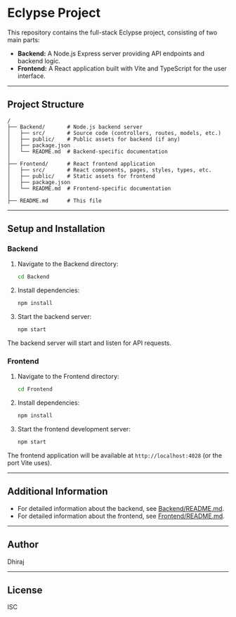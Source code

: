 # Eclypse Project

This repository contains the full-stack Eclypse project, consisting of two main parts:

- **Backend:** A Node.js Express server providing API endpoints and backend logic.
- **Frontend:** A React application built with Vite and TypeScript for the user interface.

---

## Project Structure

```
/
├── Backend/       # Node.js backend server
│   ├── src/       # Source code (controllers, routes, models, etc.)
│   ├── public/    # Public assets for backend (if any)
│   ├── package.json
│   └── README.md  # Backend-specific documentation
│
├── Frontend/      # React frontend application
│   ├── src/       # React components, pages, styles, types, etc.
│   ├── public/    # Static assets for frontend
│   ├── package.json
│   └── README.md  # Frontend-specific documentation
│
├── README.md      # This file
```

---

## Setup and Installation

### Backend

1. Navigate to the Backend directory:

   ```bash
   cd Backend
   ```

2. Install dependencies:

   ```bash
   npm install
   ```

3. Start the backend server:

   ```bash
   npm start
   ```

The backend server will start and listen for API requests.

### Frontend

1. Navigate to the Frontend directory:

   ```bash
   cd Frontend
   ```

2. Install dependencies:

   ```bash
   npm install
   ```

3. Start the frontend development server:

   ```bash
   npm start
   ```

The frontend application will be available at `http://localhost:4028` (or the port Vite uses).

---

## Additional Information

- For detailed information about the backend, see [Backend/README.md](Backend/README.md).
- For detailed information about the frontend, see [Frontend/README.md](Frontend/README.md).

---

## Author

Dhiraj

---

## License

ISC
